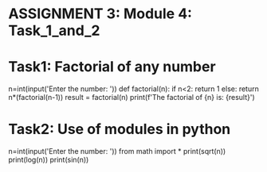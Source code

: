# ASSIGNMENT 3: Module 4: Task_1_and_2
# Task1: Factorial of any number
n=int(input('Enter the number: '))
def factorial(n):
    if n<2:
        return 1
    else:
        return n*(factorial(n-1))
result = factorial(n)
print(f'The factorial of {n} is: {result}')

#  Task2: Use of modules in python
n=int(input('Enter the number: '))
from math import *
print(sqrt(n))
print(log(n))
print(sin(n))
